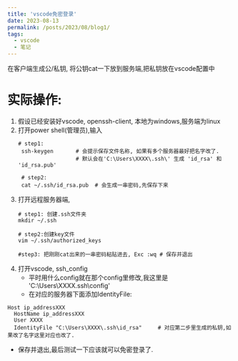 ```yaml
---
title: 'vscode免密登录'
date: 2023-08-13
permalink: /posts/2023/08/blog1/
tags:
  - vscode
  - 笔记
---
```

在客户端生成公/私钥, 将公钥cat一下放到服务端,把私钥放在vscode配置中

# 实际操作:

1. 假设已经安装好vscode, openssh-client, 本地为windows,服务端为linux
2. 打开power shell(管理员),输入
   ```shell
   # step1:
    ssh-keygen       # 会提示保存文件名称, 如果有多个服务器最好把名字改了.
                     # 默认会在'C:\Users\XXXX\.ssh\' 生成 'id_rsa' 和 'id_rsa.pub'

    # step2:
    cat ~/.ssh/id_rsa.pub  # 会生成一串密码,先保存下来 
   
   ```
3. 打开远程服务器端,
   ```shell
   # step1: 创建.ssh文件夹
   mkdir ~/.ssh

   # step2:创建key文件
   vim ~/.ssh/authorized_keys
   
   #step3: 把刚刚cat出来的一串密码粘贴进去, Exc :wq # 保存并退出
   ```
4. 打开vscode, ssh_config
   * 平时用什么config就在那个config里修改,我这里是 'C:\Users\XXXX\.ssh\config'
   * 在对应的服务器下面添加IdentityFile:
```
Host ip_addressXXX
  HostName ip_addressXXX
  User XXXX
  IdentityFile "C:\Users\XXXX\.ssh\id_rsa"     # 对应第二步里生成的私钥,如果改了名字这里对应也改了.
```
   * 保存并退出,最后测试一下应该就可以免密登录了.
